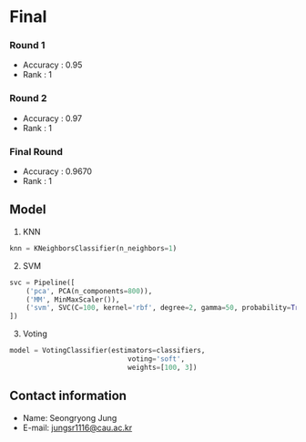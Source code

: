 # Final

### Round 1
- Accuracy : 0.95
- Rank : 1
### Round 2
- Accuracy : 0.97
- Rank : 1
### Final Round
- Accuracy : 0.9670
- Rank : 1

## Model
1. KNN
```python
knn = KNeighborsClassifier(n_neighbors=1)
```
2. SVM
```python
svc = Pipeline([
    ('pca', PCA(n_components=800)),
    ('MM', MinMaxScaler()),
    ('svm', SVC(C=100, kernel='rbf', degree=2, gamma=50, probability=True, random_state=22))
])
```

3. Voting
```python
model = VotingClassifier(estimators=classifiers,
                             voting='soft',
                             weights=[100, 3])
```



## Contact information
- Name: Seongryong Jung
- E-mail: jungsr1116@cau.ac.kr
